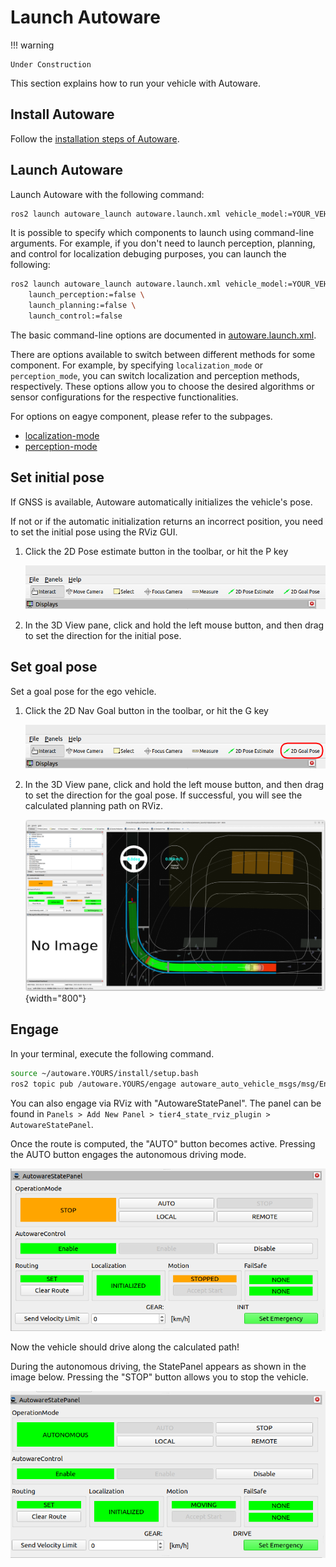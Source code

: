 # Launch Autoware

!!! warning

    Under Construction

This section explains how to run your vehicle with Autoware.

## Install Autoware

Follow the [installation steps of Autoware](../../../installation/).

## Launch Autoware

Launch Autoware with the following command:

```bash
ros2 launch autoware_launch autoware.launch.xml vehicle_model:=YOUR_VEHICLE sensor_kit:=YOUR_SENSOR_KIT map_path:=/PATH/TO/YOUR/MAP
```

It is possible to specify which components to launch using command-line arguments.
For example, if you don't need to launch perception, planning, and control for localization debuging purposes, you can launch the following:

```bash
ros2 launch autoware_launch autoware.launch.xml vehicle_model:=YOUR_VEHICLE sensor_kit:=YOUR_SENSOR_KIT map_path:=/PATH/TO/YOUR/MAP \
    launch_perception:=false \
    launch_planning:=false \
    launch_control:=false
```

The basic command-line options are documented in [autoware.launch.xml](https://github.com/autowarefoundation/autoware_launch/blob/main/autoware_launch/launch/autoware.launch.xml).

There are options available to switch between different methods for some component.
For example, by specifying `localization_mode` or `perception_mode`, you can switch localization and perception methods, respectively.
These options allow you to choose the desired algorithms or sensor configurations for the respective functionalities.

For options on eagye component, please refer to the subpages.

- [localization-mode](localization-mode/index.md)
- [perception-mode](perception.md)

## Set initial pose

If GNSS is available, Autoware automatically initializes the vehicle's pose.

If not or if the automatic initialization returns an incorrect position, you need to set the initial pose using the RViz GUI.

1. Click the 2D Pose estimate button in the toolbar, or hit the P key

   ![2D Pose estiamte](images/2d_pose_estimate.png)

2. In the 3D View pane, click and hold the left mouse button, and then drag to set the direction for the initial pose.

## Set goal pose

Set a goal pose for the ego vehicle.

1. Click the 2D Nav Goal button in the toolbar, or hit the G key

   ![2D Pose estiamte](images/2d_goal_pose.png)

2. In the 3D View pane, click and hold the left mouse button, and then drag to set the direction for the goal pose.
   If successful, you will see the calculated planning path on RViz.

   ![route planning](images/route_planning_is_complete.png){width="800"}

## Engage

In your terminal, execute the following command.

```bash
source ~/autoware.YOURS/install/setup.bash
ros2 topic pub /autoware.YOURS/engage autoware_auto_vehicle_msgs/msg/Engage "engage: true" -1
```

You can also engage via RViz with "AutowareStatePanel".
The panel can be found in `Panels > Add New Panel > tier4_state_rviz_plugin > AutowareStatePanel`.

Once the route is computed, the "AUTO" button becomes active. Pressing the AUTO button engages the autonomous driving mode.

![autoware state panel](images/autoware_state_panel_before.png)

Now the vehicle should drive along the calculated path!

During the autonomous driving, the StatePanel appears as shown in the image below. Pressing the "STOP" button allows you to stop the vehicle.

![autoware state panel](images/autoware_state_panel_after.png)
